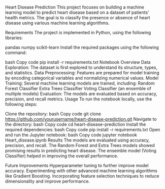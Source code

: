 Heart Disease Prediction
This project focuses on building a machine learning model to predict heart disease based on a dataset of patients' health metrics. The goal is to classify the presence or absence of heart disease using various machine learning algorithms.

Requirements
The project is implemented in Python, using the following libraries:

pandas
numpy
scikit-learn
Install the required packages using the following command:

bash
Copy code
pip install -r requirements.txt
Notebook Overview
Data Exploration: The dataset is first explored to understand its structure, types, and statistics.
Data Preprocessing: Features are prepared for model training by encoding categorical variables and normalizing numerical values.
Model Training: Several machine learning models are trained, including:
Random Forest Classifier
Extra Trees Classifier
Voting Classifier (an ensemble of multiple models)
Evaluation: The models are evaluated based on accuracy, precision, and recall metrics.
Usage
To run the notebook locally, use the following steps:

Clone the repository:
bash
Copy code
git clone https://github.com/yourusername/heart-disease-prediction.git
Navigate to the directory:
bash
Copy code
cd heart-disease-prediction
Install the required dependencies:
bash
Copy code
pip install -r requirements.txt
Open and run the Jupyter notebook:
bash
Copy code
jupyter notebook Heart_disease.ipynb
Results
The models are evaluated using accuracy, precision, and recall. The Random Forest and Extra Trees models showed promising results in predicting heart disease. The ensemble model (Voting Classifier) helped in improving the overall performance.

Future Improvements
Hyperparameter tuning to further improve model accuracy.
Experimenting with other advanced machine learning algorithms like Gradient Boosting.
Incorporating feature selection techniques to reduce dimensionality and improve performance.
